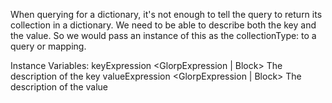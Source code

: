 When querying for a dictionary, it's not enough to tell the query to return its collection in a dictionary. We need to be able to describe both the key and the value. So we would pass an instance of this as the collectionType: to a query or mapping.

Instance Variables:
	keyExpression	<GlorpExpression | Block>	The description of the key
	valueExpression	<GlorpExpression | Block>	The description of the value

